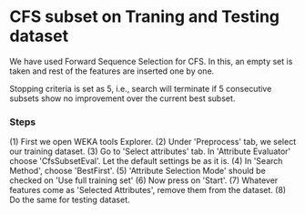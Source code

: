 # CFS subset on Traning and Testing dataset
We have used Forward Sequence Selection for CFS. In this, an empty set is taken and rest of the features are inserted one by one.

Stopping criteria is set as 5, i.e., search will terminate if 5 consecutive subsets show no improvement over the current best subset. 

### Steps

(1) First we open WEKA tools Explorer.
(2) Under 'Preprocess' tab, we select our training dataset.
(3) Go to 'Select attributes' tab. In 'Attribute Evaluator' choose  'CfsSubsetEval'. Let the default settings be as it is.
(4) In 'Search Method', choose 'BestFirst'.
(5) 'Attribute Selection Mode' should be checked on 'Use full training set'
(6) Now press on 'Start'.
(7) Whatever features come as 'Selected Attributes', remove them from the dataset.
(8) Do the same for testing dataset.
